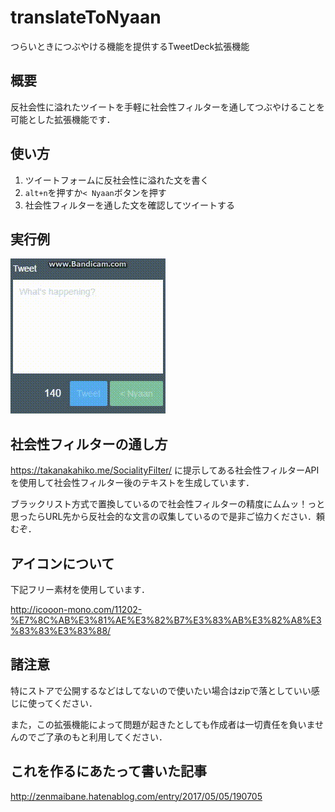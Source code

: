 # translateToNyaan
つらいときにつぶやける機能を提供するTweetDeck拡張機能


## 概要
反社会性に溢れたツイートを手軽に社会性フィルターを通してつぶやけることを可能とした拡張機能です．

## 使い方
1. ツイートフォームに反社会性に溢れた文を書く
2. `alt+n`を押すか`< Nyaan`ボタンを押す
3. 社会性フィルターを通した文を確認してツイートする

## 実行例
![実行例](./readmeImg/nyaanExample.gif "実行例")

## 社会性フィルターの通し方
https://takanakahiko.me/SocialityFilter/ に提示してある社会性フィルターAPIを使用して社会性フィルター後のテキストを生成しています．

ブラックリスト方式で置換しているので社会性フィルターの精度にムムッ！っと思ったらURL先から反社会的な文言の収集しているので是非ご協力ください．頼むぞ．

## アイコンについて
下記フリー素材を使用しています．

http://icooon-mono.com/11202-%E7%8C%AB%E3%81%AE%E3%82%B7%E3%83%AB%E3%82%A8%E3%83%83%E3%83%88/

## 諸注意
特にストアで公開するなどはしてないので使いたい場合はzipで落としていい感じに使ってください．

また，この拡張機能によって問題が起きたとしても作成者は一切責任を負いませんのでご了承のもと利用してください．

## これを作るにあたって書いた記事
http://zenmaibane.hatenablog.com/entry/2017/05/05/190705

